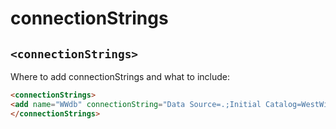 # connectionStrings

## `<connectionStrings>`

Where to add connectionStrings and what to include:
```html
<connectionStrings>
<add name="WWdb" connectionString="Data Source=.;Initial Catalog=WestWind;Integrated Security=true;" providerName="System.Data.SqlClient" />
</connectionStrings>
```
